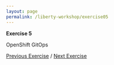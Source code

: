 ```yaml
---
layout: page
permalink: /liberty-workshop/exercise05
---
```

__Exercise 5__

OpenShift GitOps






[Previous Exercise](exercise04) / [Next Exercise](exercise06)
